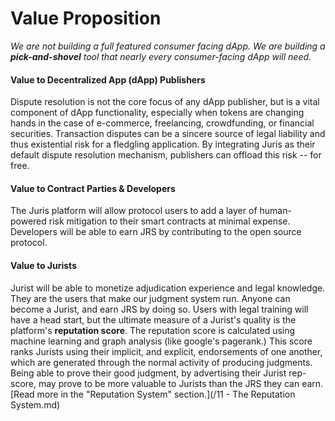 # Value Proposition

_We are not building a full featured consumer facing dApp. We are building a **pick-and-shovel** tool that nearly every consumer-facing dApp will need._

#### Value to Decentralized App \(dApp\) Publishers

Dispute resolution is not the core focus of any dApp publisher, but is a vital component of dApp functionality, especially when tokens are changing hands in the case of e-commerce, freelancing, crowdfunding, or financial securities. Transaction disputes can be a sincere source of legal liability and thus existential risk for a fledgling application. By integrating Juris as their default dispute resolution mechanism, publishers can offload this risk -- for free.

#### Value to Contract Parties & Developers

The Juris platform will allow protocol users to add a layer of human-powered risk mitigation to their smart contracts at minimal expense. Developers will be able to earn JRS by contributing to the open source protocol.

#### Value to Jurists

Jurist will be able to monetize adjudication experience and legal knowledge. They are the users that make our judgment system run. Anyone can become a Jurist, and earn JRS by doing so. Users with legal training will have a head start, but the ultimate measure of a Jurist's quality is the platform's **reputation score**. The reputation score is calculated using machine learning and graph analysis \(like google's pagerank.\) This score ranks Jurists using their implicit, and explicit, endorsements of one another, which are generated through the normal activity of producing judgments. Being able to prove their good judgment, by advertising their Jurist rep-score, may prove to be more valuable to Jurists than the JRS they can earn. [Read more in the "Reputation System" section.](/11 - The Reputation System.md)
